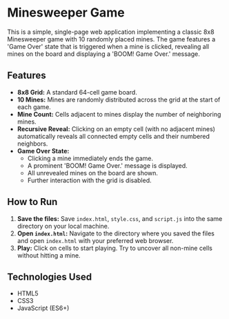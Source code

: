 # Minesweeper Game

This is a simple, single-page web application implementing a classic 8x8 Minesweeper game with 10 randomly placed mines. The game features a 'Game Over' state that is triggered when a mine is clicked, revealing all mines on the board and displaying a 'BOOM! Game Over.' message.

## Features

-   **8x8 Grid:** A standard 64-cell game board.
-   **10 Mines:** Mines are randomly distributed across the grid at the start of each game.
-   **Mine Count:** Cells adjacent to mines display the number of neighboring mines.
-   **Recursive Reveal:** Clicking on an empty cell (with no adjacent mines) automatically reveals all connected empty cells and their numbered neighbors.
-   **Game Over State:**
    -   Clicking a mine immediately ends the game.
    -   A prominent 'BOOM! Game Over.' message is displayed.
    -   All unrevealed mines on the board are shown.
    -   Further interaction with the grid is disabled.

## How to Run

1.  **Save the files:** Save `index.html`, `style.css`, and `script.js` into the same directory on your local machine.
2.  **Open `index.html`:** Navigate to the directory where you saved the files and open `index.html` with your preferred web browser.
3.  **Play:** Click on cells to start playing. Try to uncover all non-mine cells without hitting a mine.

## Technologies Used

-   HTML5
-   CSS3
-   JavaScript (ES6+)
